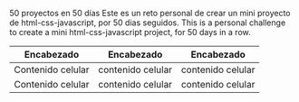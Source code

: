 50 proyectos en 50 días
Este es un reto personal de crear un mini proyecto de html-css-javascript, por 50 dias seguidos.
This is a personal challenge to create a mini html-css-javascript project, for 50 days in a row.


   Encabezado | Encabezado | Encabezado
 ---- | ----- | ------  
   Contenido celular | contenido celular | contenido celular 
   Contenido celular | contenido celular | contenido celular 
